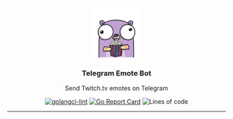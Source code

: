 
<div align="center">
<a href="https://gopherize.me">
<img src="assets/gopher.png" height="120" alt="gopher with moustache">
</a>

### Telegram Emote Bot
Send Twitch.tv emotes on Telegram

[![golangci-lint](https://github.com/MrMarble/telegram-emote-bot/actions/workflows/lint.yml/badge.svg)](https://github.com/MrMarble/telegram-emote-bot/actions/workflows/lint.yml)
[![Go Report Card](https://goreportcard.com/badge/github.com/mrmarble/telegram-emote-bot)](https://goreportcard.com/report/github.com/mrmarble/telegram-emote-bot)
![Lines of code](https://img.shields.io/tokei/lines/github/mrmarble/telegram-emote-bot)
</div>

---
